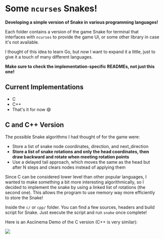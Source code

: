 # Some `ncurses` Snakes!

**Developing a simple version of Snake in various programming languages!**

Each folder contains a version of the game Snake for terminal that interfaces with `ncurses` to provide the game UI, or some other library in case it's not available.

I thought of this idea to learn Go, but now I want to expand it a little, just to give it a touch of many different languages.

**Make sure to check the implementation-specific READMEs, not just this one!**

## Current Implementations

+ C
+ C++
+ That's it for now :smile:

## C and C++ Version

The possible Snake algorithms I had thought of for the game were:

+ Store a list of snake node coordinates, direction, and next_direction
+ **Store a list of snake rotations and only the head coordinates, then draw backward and rotate when meeting rotation points**
+ Use a delayed tail approach, which moves the same as the head but after N steps and clears nodes instead of applying them

Since C can be considered lower level than other popular languages, I wanted to make something a bit more interesting algorithmically, so I decided to implement the snake by using a linked list of rotations (the second one). This allows the program to use memory way more efficiently to store the Snake!

Inside the `c/` or `cpp/` folder. You can find a few sources, headers and build script for Snake. Just execute the script and run `snake` once complete!

Here is an Asciinema Demo of the C version (C++ is very similar):

<a href="https://asciinema.org/a/608243" target="_blank"><img src="https://asciinema.org/a/608243.svg" /></a>